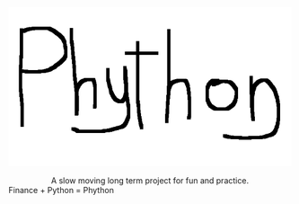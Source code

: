<p align="center">
  <img src="https://github.com/nickeisenberg/Phython/blob/master/logo.png" />
</p>

<center> A slow moving long term project for fun and practice. </center>

</center> Finance + Python = Phython </center>

